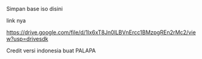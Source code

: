 Simpan base iso disini

link nya 

https://drive.google.com/file/d/1lx6xT8Jn0lLBVnErcc1BMzpgREn2rMc2/view?usp=drivesdk

Credit versi indonesia buat PALAPA